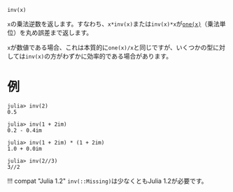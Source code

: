 ```
inv(x)
```

`x`の乗法逆数を返します。すなわち、`x*inv(x)`または`inv(x)*x`が[`one(x)`](@ref)（乗法単位）を丸め誤差まで返します。

`x`が数値である場合、これは本質的に`one(x)/x`と同じですが、いくつかの型に対しては`inv(x)`の方がわずかに効率的である場合があります。

# 例

```jldoctest
julia> inv(2)
0.5

julia> inv(1 + 2im)
0.2 - 0.4im

julia> inv(1 + 2im) * (1 + 2im)
1.0 + 0.0im

julia> inv(2//3)
3//2
```

!!! compat "Julia 1.2"
    `inv(::Missing)`は少なくともJulia 1.2が必要です。

